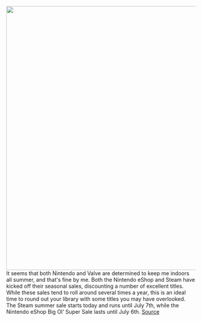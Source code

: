 <img src='https://cdn.vox-cdn.com/thumbor/0pL-q09WB51MT0FWMmlbt783igw=/0x0:2040x1360/1200x800/filters:focal(911x467:1237x793)/cdn.vox-cdn.com/uploads/chorus_image/image/71008897/shollister_210805_4698_0010.0.jpg' width='700px' /><br/>
It seems that both Nintendo and Valve are determined to keep me indoors all summer, and that's fine by me. Both the Nintendo eShop and Steam have kicked off their seasonal sales, discounting a number of excellent titles. While these sales tend to roll around several times a year, this is an ideal time to round out your library with some titles you may have overlooked. The Steam summer sale starts today and runs until July 7th, while the Nintendo eShop Big Ol' Super Sale lasts until July 6th.
<a href='https://www.theverge.com/good-deals/2022/6/23/23180287/nintendo-switch-eshop-steam-deck-valve-games-summer-deal-sale'> Source <a/>